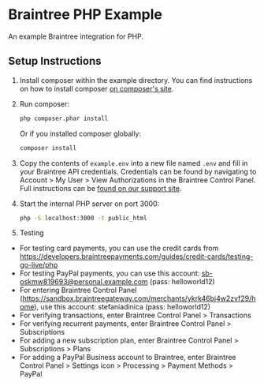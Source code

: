 # Braintree PHP Example

An example Braintree integration for PHP.

## Setup Instructions

1. Install composer within the example directory. You can find instructions on how to install composer [on composer's site](https://getcomposer.org/download/).

2. Run composer:

    ```sh
    php composer.phar install
    ```

    Or if you installed composer globally:

    ```sh
    composer install
    ```

3. Copy the contents of `example.env` into a new file named `.env` and fill in your Braintree API credentials. Credentials can be found by navigating to Account > My User > View Authorizations in the Braintree Control Panel. Full instructions can be [found on our support site](https://articles.braintreepayments.com/control-panel/important-gateway-credentials#api-credentials).

4. Start the internal PHP server on port 3000:

    ```sh
    php -S localhost:3000 -t public_html
    ```
5. Testing
- For testing card payments, you can use the credit cards from https://developers.braintreepayments.com/guides/credit-cards/testing-go-live/php
- For testing PayPal payments, you can use this account:
sb-oskmw819693@personal.example.com (pass: helloworld12)
- For entering Braintree Control Panel (https://sandbox.braintreegateway.com/merchants/ykrk46bj4w2zvf29/home), use this account:
stefaniadinica (pass: helloworld12)
- For verifying transactions, enter Braintree Control Panel > Transactions
- For verifying recurrent payments, enter Braintree Control Panel > Subscriptions
- For adding a new subscription plan, enter Braintree Control Panel > Subscriptions > Plans
- For adding a PayPal Business account to Braintree, enter Braintree Control Panel > Settings icon > Processing > Payment Methods > PayPal
